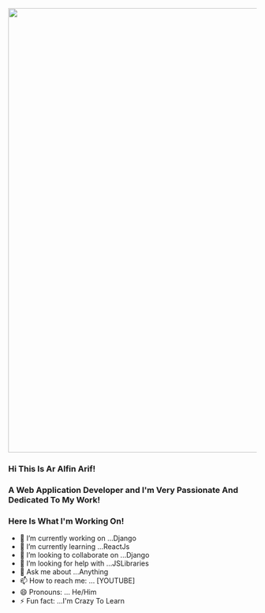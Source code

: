 <img src="https://scontent.fruh2-1.fna.fbcdn.net/v/t1.0-9/159607295_260759955648177_3558421076137718772_o.jpg?_nc_cat=101&ccb=1-3&_nc_sid=730e14&_nc_ohc=fS0dWOzATc0AX_aPjX-&_nc_ht=scontent.fruh2-1.fna&oh=185b85570016ab5114b11e685cd5cef4&oe=6070A32C" width="900">

### Hi This Is Ar Alfin Arif!

### A Web Application Developer and I'm Very Passionate And Dedicated To My Work!

### Here Is What I'm Working On!

- 🔭 I’m currently working on ...Django
- 🌱 I’m currently learning ...ReactJs
- 👯 I’m looking to collaborate on ...Django
- 🤔 I’m looking for help with ...JSLibraries
- 💬 Ask me about ...Anything
- 📫 How to reach me: ... [YOUTUBE]
- 😄 Pronouns: ... He/Him
- ⚡ Fun fact: ...I'm Crazy To Learn
